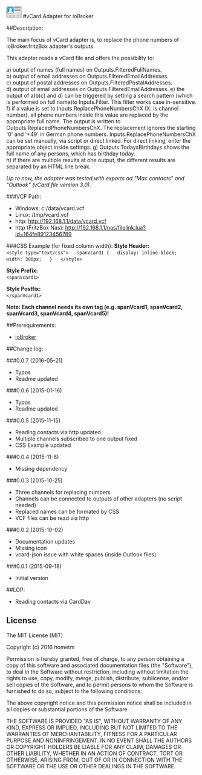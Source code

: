 ![Logo](admin/vcard.png)
#vCard Adapter for ioBroker

##Description:

The main focus of vCard adapter is, to replace the phone numbers of ioBroker.fritzBox adapter's outputs.

This adapter reads a vCard file and offers the possibility to:

a) output of names (full names) on Outputs.FilteredFullNames.  
b) output of email addresses on Outputs.FilteredEmailAddresses.  
c) output of postal addresses on Outputs.FilteredPostalAddresses.  
d) output of email addresses on Outputs.FilteredEmailAddresses.
e) the output of a)b)c) and d) can be triggered by setting a search pattern (which is performed on full name)to 
Inputs.Filter. This filter works case in-sensitive.  
f) if a value is set to Inputs.ReplacePhoneNumbersChX (X: is channel number), all phone numbers inside this value are replaced by the
appropriate full name. The output is written to Outputs.ReplacedPhoneNumbersChX. The replacement ignores the starting
'0' and '+49' in German phone numbers. Inputs.ReplacePhoneNumbersChX can be set manually, via script or direct linked.
 For direct linking, enter the appropriate object inside settings.
g) Outputs.TodaysBirthdays shows the full name of any persons, which has birthday today.  
h) if there are multiple results at one output, the different results are separated by an HTML line break.  
 

_Up to now, the adapter was tested with exports od "Mac contacts" and "Outlook" (vCard file version 3.0)._  

###VCF Path:
* Windows: c:/data/vcard.vcf  
* Linux: /tmp/vcard.vcf  
* http: http://192.168.1.1/data/vcard.vcf  
* http (FritzBox Nas): http://192.168.1.1/nas/filelink.lua?id=164fe89123456789  


###CSS Example (for fixed column width):
**Style Header:**  
 `<style type="text/css">  
 spanVcard1 {  
 display: inline-block;  
 width: 300px;  
 }  
 </style>`  
 
**Style Prefix:**  
 `<spanVcard1>`  
 
**Style Postfix:**   
`</spanVcard1>`

**Note: Each channel needs its own tag (e.g. spanVcard1, spanVcard2, spanVcard3, spanVcard4, spanVcard5)!**

##Prerequirements:
- [ioBroker](http://www.ioBroker.net "ioBroker homepage")



##Change log:

###0.0.7 (2016-05-21)
* Typos  
* Readme updated  

###0.0.6 (2015-01-16)
* Typos  
* Readme updated  

###0.0.5 (2015-11-15)
* Reading contacts via http updated  
* Multiple channels subscribed to one output fixed  
* CSS Example updated

###0.0.4 (2015-11-6)  
* Missing dependency  

###0.0.3 (2015-10-25)
* Three channels for replacing numbers
* Channels can be connected to outputs of other adapters (no script needed)
* Replaced names can be formated by CSS  
* VCF files can be read via http


###0.0.2 (2015-10-02)
* Documentation updates
* Missing icon
* vcard-json issue with white spaces (inside Outlook files)

###0.0.1 (2015-09-18)
* Initial version

##LOP:  
* Reading contacts via CardDav



## License
The MIT License (MIT)

Copyright (c) 2016 hometm 

Permission is hereby granted, free of charge, to any person obtaining a copy
of this software and associated documentation files (the "Software"), to deal
in the Software without restriction, including without limitation the rights
to use, copy, modify, merge, publish, distribute, sublicense, and/or sell
copies of the Software, and to permit persons to whom the Software is
furnished to do so, subject to the following conditions:

The above copyright notice and this permission notice shall be included in
all copies or substantial portions of the Software.

THE SOFTWARE IS PROVIDED "AS IS", WITHOUT WARRANTY OF ANY KIND, EXPRESS OR
IMPLIED, INCLUDING BUT NOT LIMITED TO THE WARRANTIES OF MERCHANTABILITY,
FITNESS FOR A PARTICULAR PURPOSE AND NONINFRINGEMENT. IN NO EVENT SHALL THE
AUTHORS OR COPYRIGHT HOLDERS BE LIABLE FOR ANY CLAIM, DAMAGES OR OTHER
LIABILITY, WHETHER IN AN ACTION OF CONTRACT, TORT OR OTHERWISE, ARISING FROM,
OUT OF OR IN CONNECTION WITH THE SOFTWARE OR THE USE OR OTHER DEALINGS IN
THE SOFTWARE.
